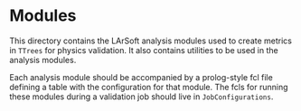 Modules
=======

This directory contains the LArSoft analysis modules used to create metrics in `TTrees` for physics validation. 
It also contains utilities to be used in the analysis modules.

Each analysis module should be accompanied by a prolog-style fcl file defining a table with the configuration
for that module. The fcls for running these modules during a validation job should live in `JobConfigurations`.
